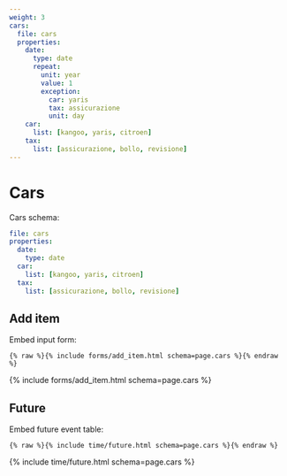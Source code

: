 ```yaml
---
weight: 3
cars:
  file: cars
  properties:
    date:
      type: date
      repeat:
        unit: year
        value: 1
        exception:
          car: yaris
          tax: assicurazione
          unit: day
    car:
      list: [kangoo, yaris, citroen]
    tax:
      list: [assicurazione, bollo, revisione]
---
```


# Cars

Cars schema:

```yml
file: cars
properties:
  date:
    type: date
  car:
    list: [kangoo, yaris, citroen]
  tax:
    list: [assicurazione, bollo, revisione]
```

## Add item

Embed input form:

```liquid
{% raw %}{% include forms/add_item.html schema=page.cars %}{% endraw %}
```

{% include forms/add_item.html schema=page.cars %}

## Future

Embed future event table:

```liquid
{% raw %}{% include time/future.html schema=page.cars %}{% endraw %}
```

{% include time/future.html schema=page.cars %}